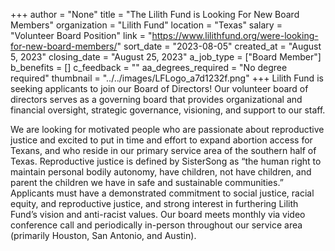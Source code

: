 +++
author = "None"
title = "The Lilith Fund is Looking For New Board Members"
organization = "Lilith Fund"
location = "Texas"
salary = "Volunteer Board Position"
link = "https://www.lilithfund.org/were-looking-for-new-board-members/"
sort_date = "2023-08-05"
created_at = "August 5, 2023"
closing_date = "August 25, 2023"
a_job_type = ["Board Member"]
b_benefits = []
c_feedback = ""
aa_degrees_required = "No degree required"
thumbnail = "../../images/LFLogo_a7d1232f.png"
+++
Lilith Fund is seeking applicants to join our Board of Directors! Our volunteer board of directors serves as a governing board that provides organizational and financial oversight, strategic governance, visioning, and support to our staff. 

We are looking for motivated people who are passionate about reproductive justice and excited to put in time and effort to expand abortion access for Texans, and who reside in our primary service area of the southern half of Texas. Reproductive justice is defined by SisterSong as “the human right to maintain personal bodily autonomy, have children, not have children, and parent the children we have in safe and sustainable communities.” Applicants must have a demonstrated commitment to social justice, racial equity, and reproductive justice, and strong interest in furthering Lilith Fund’s vision and anti-racist values. Our board meets monthly via video conference call and periodically in-person throughout our service area (primarily Houston, San Antonio, and Austin).